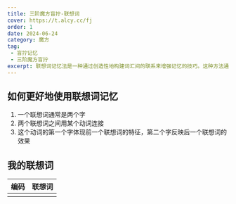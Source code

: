 ```yaml
---
title: 三阶魔方盲拧-联想词
cover: https://t.alcy.cc/fj
order: 1
date: 2024-06-24
category: 魔方
tag: 
 - 盲拧记忆
 - 三阶魔方盲拧
excerpt: 联想词记忆法是一种通过创造性地构建词汇间的联系来增强记忆的技巧。这种方法通常涉及选择两个相关联的词汇，即联想词，每个由两个字组成，然后用一个动词将它们连接起来。这个动词的构造巧妙地体现了前一个联想词的特征，并预示了后一个联想词的效果，从而帮助我们通过构建故事或场景来加深对词汇的理解和记忆
---
```


## 如何更好地使用联想词记忆

1. 一个联想词通常是两个字
2. 两个联想词之间用某个动词连接
3. 这个动词的第一个字体现前一个联想词的特征，第二个字反映后一个联想词的效果

## 我的联想词

|编码|联想词|
|---|---|
|||

